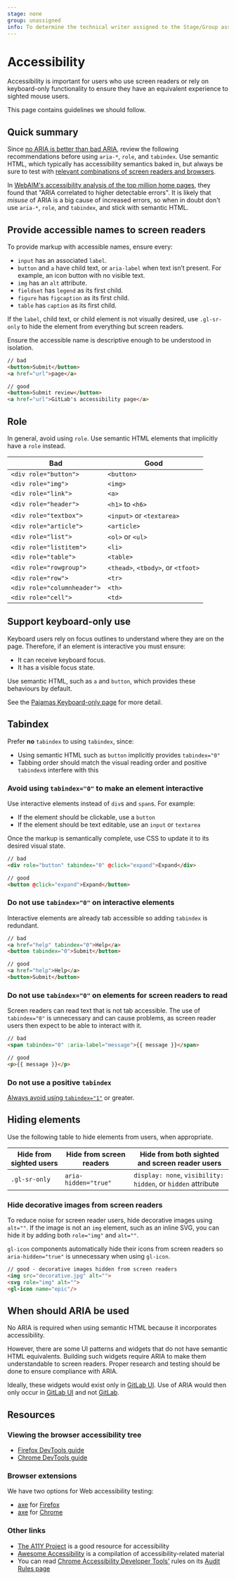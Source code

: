 ```yaml
---
stage: none
group: unassigned
info: To determine the technical writer assigned to the Stage/Group associated with this page, see https://about.gitlab.com/handbook/engineering/ux/technical-writing/#assignments
---
```


# Accessibility

Accessibility is important for users who use screen readers or rely on keyboard-only functionality
to ensure they have an equivalent experience to sighted mouse users.

This page contains guidelines we should follow.

## Quick summary

Since [no ARIA is better than bad ARIA](https://www.w3.org/TR/wai-aria-practices/#no_aria_better_bad_aria),
review the following recommendations before using `aria-*`, `role`, and `tabindex`.
Use semantic HTML, which typically has accessibility semantics baked in, but always be sure to test with
[relevant combinations of screen readers and browsers](https://www.accessibility-developer-guide.com/knowledge/screen-readers/relevant-combinations/).

In [WebAIM's accessibility analysis of the top million home pages](https://webaim.org/projects/million/#aria),
they found that "ARIA correlated to higher detectable errors".
It is likely that *misuse* of ARIA is a big cause of increased errors,
so when in doubt don't use `aria-*`, `role`, and `tabindex`, and stick with semantic HTML.

## Provide accessible names to screen readers

To provide markup with accessible names, ensure every:

- `input` has an associated `label`.
- `button` and `a` have child text, or `aria-label` when text isn’t present.
  For example, an icon button with no visible text.
- `img` has an `alt` attribute.
- `fieldset` has `legend` as its first child.
- `figure` has `figcaption` as its first child.
- `table` has `caption` as its first child.

If the `label`, child text, or child element is not visually desired,
use `.gl-sr-only` to hide the element from everything but screen readers.

Ensure the accessible name is descriptive enough to be understood in isolation.

```html
// bad
<button>Submit</button>
<a href="url">page</a>

// good
<button>Submit review</button>
<a href="url">GitLab's accessibility page</a>
```

## Role

In general, avoid using `role`.
Use semantic HTML elements that implicitly have a `role` instead.

| Bad | Good |
| --- | --- |
| `<div role="button">` | `<button>` |
| `<div role="img">` | `<img>` |
| `<div role="link">` | `<a>` |
| `<div role="header">` | `<h1>` to `<h6>` |
| `<div role="textbox">` | `<input>` or `<textarea>` |
| `<div role="article">` | `<article>` |
| `<div role="list">` | `<ol>` or `<ul>` |
| `<div role="listitem">` | `<li>` |
| `<div role="table">` | `<table>` |
| `<div role="rowgroup">` | `<thead>`, `<tbody>`, or `<tfoot>` |
| `<div role="row">` | `<tr>` |
| `<div role="columnheader">` | `<th>` |
| `<div role="cell">` | `<td>` |

## Support keyboard-only use

Keyboard users rely on focus outlines to understand where they are on the page. Therefore, if an
element is interactive you must ensure:

- It can receive keyboard focus.
- It has a visible focus state.

Use semantic HTML, such as `a` and `button`, which provides these behaviours by default.

See the [Pajamas Keyboard-only page](https://design.gitlab.com/accessibility-audits/2-keyboard-only/) for more detail.

## Tabindex

Prefer **no** `tabindex` to using `tabindex`, since:

- Using semantic HTML such as `button` implicitly provides `tabindex="0"`
- Tabbing order should match the visual reading order and positive `tabindex`s interfere with this

### Avoid using `tabindex="0"` to make an element interactive

Use interactive elements instead of `div`s and `span`s.
For example:

- If the element should be clickable, use a `button`
- If the element should be text editable, use an `input` or `textarea`

Once the markup is semantically complete, use CSS to update it to its desired visual state.

```html
// bad
<div role="button" tabindex="0" @click="expand">Expand</div>

// good
<button @click="expand">Expand</button>
```

### Do not use `tabindex="0"` on interactive elements

Interactive elements are already tab accessible so adding `tabindex` is redundant.

```html
// bad
<a href="help" tabindex="0">Help</a>
<button tabindex="0">Submit</button>

// good
<a href="help">Help</a>
<button>Submit</button>
```

### Do not use `tabindex="0"` on elements for screen readers to read

Screen readers can read text that is not tab accessible.
The use of `tabindex="0"` is unnecessary and can cause problems,
as screen reader users then expect to be able to interact with it.

```html
// bad
<span tabindex="0" :aria-label="message">{{ message }}</span>

// good
<p>{{ message }}</p>
```

### Do not use a positive `tabindex`

[Always avoid using `tabindex="1"`](https://webaim.org/techniques/keyboard/tabindex#overview)
or greater.

## Hiding elements

Use the following table to hide elements from users, when appropriate.

| Hide from sighted users | Hide from screen readers | Hide from both sighted and screen reader users |
| --- | --- | --- |
| `.gl-sr-only` | `aria-hidden="true"` | `display: none`, `visibility: hidden`, or `hidden` attribute |

### Hide decorative images from screen readers

To reduce noise for screen reader users, hide decorative images using `alt=""`.
If the image is not an `img` element, such as an inline SVG, you can hide it by adding both `role="img"` and `alt=""`.

`gl-icon` components automatically hide their icons from screen readers so `aria-hidden="true"` is
unnecessary when using `gl-icon`.

```html
// good - decorative images hidden from screen readers
<img src="decorative.jpg" alt="">
<svg role="img" alt="">
<gl-icon name="epic"/> 
```

## When should ARIA be used

No ARIA is required when using semantic HTML because it incorporates accessibility.

However, there are some UI patterns and widgets that do not have semantic HTML equivalents.
Building such widgets require ARIA to make them understandable to screen readers.
Proper research and testing should be done to ensure compliance with ARIA.

Ideally, these widgets would exist only in [GitLab UI](https://gitlab-org.gitlab.io/gitlab-ui/).
Use of ARIA would then only occur in [GitLab UI](https://gitlab.com/gitlab-org/gitlab-ui/) and not [GitLab](https://gitlab.com/gitlab-org/gitlab/).

## Resources

### Viewing the browser accessibility tree

- [Firefox DevTools guide](https://developer.mozilla.org/en-US/docs/Tools/Accessibility_inspector#accessing_the_accessibility_inspector)
- [Chrome DevTools guide](https://developers.google.com/web/tools/chrome-devtools/accessibility/reference#pane)

### Browser extensions

We have two options for Web accessibility testing:

- [axe](https://www.deque.com/axe/) for [Firefox](https://addons.mozilla.org/en-US/firefox/addon/axe-devtools/)
- [axe](https://www.deque.com/axe/) for [Chrome](https://chrome.google.com/webstore/detail/axe-web-accessibility-tes/lhdoppojpmngadmnindnejefpokejbdd)

### Other links

- [The A11Y Project](https://www.a11yproject.com/) is a good resource for accessibility
- [Awesome Accessibility](https://github.com/brunopulis/awesome-a11y)
  is a compilation of accessibility-related material
- You can read [Chrome Accessibility Developer Tools'](https://github.com/GoogleChrome/accessibility-developer-tools)
  rules on its [Audit Rules page](https://github.com/GoogleChrome/accessibility-developer-tools/wiki/Audit-Rules)
